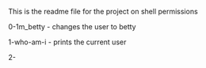 This is the readme file for the project on shell permissions

0-1m_betty - changes the user to betty

1-who-am-i - prints the current user 

2-
